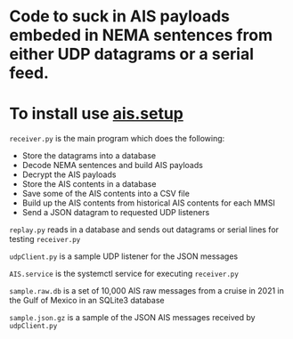 # Code to suck in AIS payloads embeded in NEMA sentences from either UDP datagrams or a serial feed.

# To install use [ais.setup](ais.setup)

`receiver.py` is the main program which does the following:
- Store the datagrams into a database
- Decode NEMA sentences and build AIS payloads
- Decrypt the AIS payloads
- Store the AIS contents in a database
- Save some of the AIS contents into a CSV file
- Build up the AIS contents from historical AIS contents for each MMSI
- Send a JSON datagram to requested UDP listeners

`replay.py` reads in a database and sends out datagrams or serial lines for testing `receiver.py`

`udpClient.py` is a sample UDP listener for the JSON messages

`AIS.service` is the systemctl service for executing `receiver.py`

`sample.raw.db` is a set of 10,000 AIS raw messages from a cruise in 2021 in the Gulf of Mexico in an SQLite3 database

`sample.json.gz` is a sample of the JSON AIS messages received by `udpClient.py`
